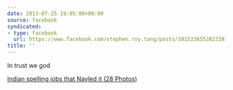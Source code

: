 ```yaml
---
date: 2013-07-25 19:05:00+00:00
source: facebook
syndicated:
- type: facebook
  url: https://www.facebook.com/stephen.roy.tang/posts/10152365528233912
title: ''
---
```


In trust we god

[Indian spelling jobs that Nayled it (28 Photos)](http://thechive.com/2013/07/25/indian-spelling-jobs-that-nayled-it-28-photos/)